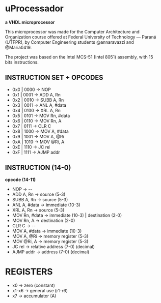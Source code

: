 ﻿# uProcessador

**a VHDL microprocessor**

This microprocessor was made for the Computer Architecture and Organization course offered at Federal University of Technology — Paraná (UTFPR), by Computer Engineering students @annaravazzi and @Maria0419.

The project was based on the Intel MCS-51 (Intel 8051) assembly, with 15 bits instructions.

## INSTRUCTION SET + OPCODES
- 0x0 | 0000  -> NOP           
- 0x1 | 0001  -> ADD A, Rn     
- 0x2 | 0010  -> SUBB A, Rn    
- 0x3 | 0011  -> ANL A, #data   
- 0x4 | 0100  -> XRL A, Rn    
- 0x5 | 0101  -> MOV Rn, #data  
- 0x6 | 0110  -> MOV Rn, A   
- 0x7 | 0111  -> CLR C
- 0x8 | 1000  -> MOV A, #data
- 0x9 | 1001  -> MOV A, @Ri
- 0xA | 1010  -> MOV @Ri, A
- 0xE | 1110  -> JC rel  
- 0xF | 1111  -> AJMP addr


## INSTRUCTION (14-0)

**opcode (14-11)**

- NOP           -> --
- ADD A, Rn     -> source (5-3)
- SUBB A, Rn    -> source (5-3)
- ANL A, #data  -> immediate (10-3)
- XRL A, Rn     -> source (5-3)
- MOV Rn, #data -> immediate (10-3) | destination (2-0) 
- MOV Rn, A     -> destination (2-0)
- CLR C         -> --
- MOV A, #data  -> immediate (10-3)
- MOV A, @Ri    -> memory register (5-3)
- MOV @Ri, A    -> memory register (5-3)
- JC rel        -> relative address (7-0) (decimal)
- AJMP addr     -> address (7-0) (decimal)


# REGISTERS
- x0    -> zero (constant)
- x1-x6 -> general use (r1-r6)
- x7    -> accumulator (A)
